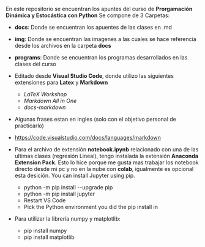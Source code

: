 En este repositorio se encuentran los apuntes del curso de **Prorgamación Dinámica y Estocástica con Python**
Se compone de 3 Carpetas:
- **docs**: Donde se encuentran los apuentes de las clases en .md
- **img**: Donde se encuentran las imagenes a las cuales se hace referencia desde los archivos en la carpeta **docs**
- **programs**: Donde se encuentran los programas desarrollados en las clases del curso
- Editado desde **Visual Studio Code**, donde utilizo las siguientes extensiones para **Latex** y **Markdown**
  - *LaTeX Workshop*
  - *Markdown All in One*
  - *docs-markdown*

- Algunas frases estan en ingles (solo con el objetivo personal de practicarlo)
  
- https://code.visualstudio.com/docs/languages/markdown

- Para el archivo de extensión **notebook.ipynb** relacionado con una de las ultimas clases (regresión Lineal), tengo instalada la extensión **Anaconda Extension Pack**. Esto lo hice porque me gusta mas trabajar los notebook directo desde mi pc y no en la nube con **colab**, igualmente es opcional esta desición.
  You can install Jupyter using pip.
  - python -m pip install --upgrade pip
  - python -m pip install jupyter
  - Restart VS Code
  - Pick the Python environment you did the pip install in
- Para utilizar la librería numpy y matplotlib: 
  -  pip install numpy
  -  pip install matplotlib

